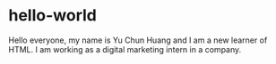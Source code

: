 # hello-world

Hello everyone, my name is Yu Chun Huang and I am a new learner of HTML.
I am working as a digital marketing intern in a company.
